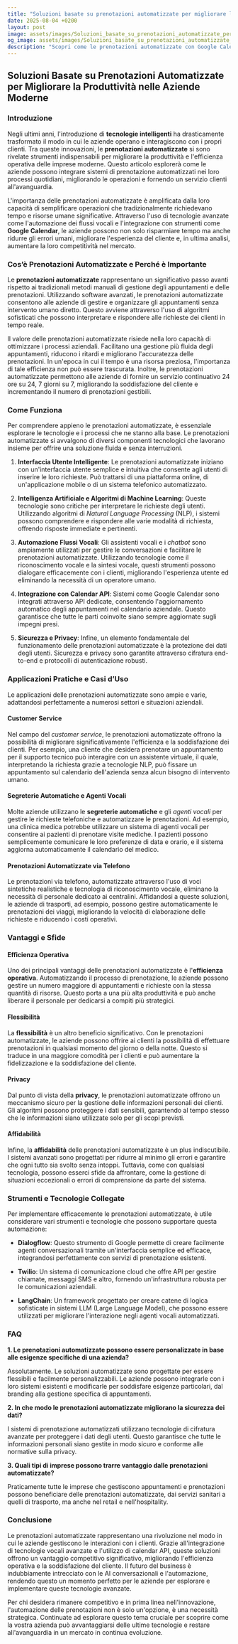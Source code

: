 ```yaml
---
title: "Soluzioni basate su prenotazioni automatizzate per migliorare la produttività nelle aziende moderne"
date: 2025-08-04 +0200
layout: post
image: assets/images/Soluzioni_basate_su_prenotazioni_automatizzate_per_migliorare_la_produttivit_nelle_aziende_moderne.jpg
og_image: assets/images/Soluzioni_basate_su_prenotazioni_automatizzate_per_migliorare_la_produttivit_nelle_aziende_moderne.jpg
description: "Scopri come le prenotazioni automatizzate con Google Calendar e automazione vocale possono ottimizzare la tua azienda, migliorando efficienza e produttività."
---
```


## Soluzioni Basate su Prenotazioni Automatizzate per Migliorare la Produttività nelle Aziende Moderne

### Introduzione

Negli ultimi anni, l'introduzione di **tecnologie intelligenti** ha drasticamente trasformato il modo in cui le aziende operano e interagiscono con i propri clienti. Tra queste innovazioni, le **prenotazioni automatizzate** si sono rivelate strumenti indispensabili per migliorare la produttività e l'efficienza operativa delle imprese moderne. Questo articolo esplorerà come le aziende possono integrare sistemi di prenotazione automatizzati nei loro processi quotidiani, migliorando le operazioni e fornendo un servizio clienti all'avanguardia.

L'importanza delle prenotazioni automatizzate è amplificata dalla loro capacità di semplificare operazioni che tradizionalmente richiedevano tempo e risorse umane significative. Attraverso l'uso di tecnologie avanzate come l'automazione dei flussi vocali e l'integrazione con strumenti come **Google Calendar**, le aziende possono non solo risparmiare tempo ma anche ridurre gli errori umani, migliorare l'esperienza del cliente e, in ultima analisi, aumentare la loro competitività nel mercato.

### Cos’è Prenotazioni Automatizzate e Perché è Importante

Le **prenotazioni automatizzate** rappresentano un significativo passo avanti rispetto ai tradizionali metodi manuali di gestione degli appuntamenti e delle prenotazioni. Utilizzando software avanzati, le prenotazioni automatizzate consentono alle aziende di gestire e organizzare gli appuntamenti senza intervento umano diretto. Questo avviene attraverso l'uso di algoritmi sofisticati che possono interpretare e rispondere alle richieste dei clienti in tempo reale.

Il valore delle prenotazioni automatizzate risiede nella loro capacità di ottimizzare i processi aziendali. Facilitano una gestione più fluida degli appuntamenti, riducono i ritardi e migliorano l'accuratezza delle prenotazioni. In un'epoca in cui il tempo è una risorsa preziosa, l'importanza di tale efficienza non può essere trascurata. Inoltre, le prenotazioni automatizzate permettono alle aziende di fornire un servizio continuativo 24 ore su 24, 7 giorni su 7, migliorando la soddisfazione del cliente e incrementando il numero di prenotazioni gestibili.

### Come Funziona

Per comprendere appieno le prenotazioni automatizzate, è essenziale esplorare le tecnologie e i processi che ne stanno alla base. Le prenotazioni automatizzate si avvalgono di diversi componenti tecnologici che lavorano insieme per offrire una soluzione fluida e senza interruzioni.

1. **Interfaccia Utente Intelligente**: Le prenotazioni automatizzate iniziano con un'interfaccia utente semplice e intuitiva che consente agli utenti di inserire le loro richieste. Può trattarsi di una piattaforma online, di un'applicazione mobile o di un sistema telefonico automatizzato.

2. **Intelligenza Artificiale e Algoritmi di Machine Learning**: Queste tecnologie sono critiche per interpretare le richieste degli utenti. Utilizzando algoritmi di *Natural Language Processing* (NLP), i sistemi possono comprendere e rispondere alle varie modalità di richiesta, offrendo risposte immediate e pertinenti.

3. **Automazione Flussi Vocali**: Gli assistenti vocali e i *chatbot* sono ampiamente utilizzati per gestire le conversazioni e facilitare le prenotazioni automatizzate. Utilizzando tecnologie come il riconoscimento vocale e la sintesi vocale, questi strumenti possono dialogare efficacemente con i clienti, migliorando l'esperienza utente ed eliminando la necessità di un operatore umano.

4. **Integrazione con Calendar API**: Sistemi come Google Calendar sono integrati attraverso API dedicate, consentendo l'aggiornamento automatico degli appuntamenti nel calendario aziendale. Questo garantisce che tutte le parti coinvolte siano sempre aggiornate sugli impegni presi.

5. **Sicurezza e Privacy**: Infine, un elemento fondamentale del funzionamento delle prenotazioni automatizzate è la protezione dei dati degli utenti. Sicurezza e privacy sono garantite attraverso cifratura end-to-end e protocolli di autenticazione robusti.

### Applicazioni Pratiche e Casi d’Uso

Le applicazioni delle prenotazioni automatizzate sono ampie e varie, adattandosi perfettamente a numerosi settori e situazioni aziendali.

#### Customer Service

Nel campo del *customer service*, le prenotazioni automatizzate offrono la possibilità di migliorare significativamente l'efficienza e la soddisfazione dei clienti. Per esempio, una cliente che desidera prenotare un appuntamento per il supporto tecnico può interagire con un assistente virtuale, il quale, interpretando la richiesta grazie a tecnologie NLP, può fissare un appuntamento sul calendario dell'azienda senza alcun bisogno di intervento umano.

#### Segreterie Automatiche e Agenti Vocali

Molte aziende utilizzano le **segreterie automatiche** e gli *agenti vocali* per gestire le richieste telefoniche e automatizzare le prenotazioni. Ad esempio, una clinica medica potrebbe utilizzare un sistema di agenti vocali per consentire ai pazienti di prenotare visite mediche. I pazienti possono semplicemente comunicare le loro preferenze di data e orario, e il sistema aggiorna automaticamente il calendario del medico.

#### Prenotazioni Automatizzate via Telefono

Le prenotazioni via telefono, automatizzate attraverso l'uso di voci sintetiche realistiche e tecnologia di riconoscimento vocale, eliminano la necessità di personale dedicato ai centralini. Affidandosi a queste soluzioni, le aziende di trasporti, ad esempio, possono gestire automaticamente le prenotazioni dei viaggi, migliorando la velocità di elaborazione delle richieste e riducendo i costi operativi.

### Vantaggi e Sfide

#### Efficienza Operativa

Uno dei principali vantaggi delle prenotazioni automatizzate è l'**efficienza operativa**. Automatizzando il processo di prenotazione, le aziende possono gestire un numero maggiore di appuntamenti e richieste con la stessa quantità di risorse. Questo porta a una più alta produttività e può anche liberare il personale per dedicarsi a compiti più strategici.

#### Flessibilità

La **flessibilità** è un altro beneficio significativo. Con le prenotazioni automatizzate, le aziende possono offrire ai clienti la possibilità di effettuare prenotazioni in qualsiasi momento del giorno o della notte. Questo si traduce in una maggiore comodità per i clienti e può aumentare la fidelizzazione e la soddisfazione del cliente.

#### Privacy

Dal punto di vista della **privacy**, le prenotazioni automatizzate offrono un meccanismo sicuro per la gestione delle informazioni personali dei clienti. Gli algoritmi possono proteggere i dati sensibili, garantendo al tempo stesso che le informazioni siano utilizzate solo per gli scopi previsti.

#### Affidabilità

Infine, la **affidabilità** delle prenotazioni automatizzate è un plus indiscutibile. I sistemi avanzati sono progettati per ridurre al minimo gli errori e garantire che ogni tutto sia svolto senza intoppi. Tuttavia, come con qualsiasi tecnologia, possono esserci sfide da affrontare, come la gestione di situazioni eccezionali o errori di comprensione da parte del sistema.

### Strumenti e Tecnologie Collegate

Per implementare efficacemente le prenotazioni automatizzate, è utile considerare vari strumenti e tecnologie che possono supportare questa automazione:

- **Dialogflow**: Questo strumento di Google permette di creare facilmente agenti conversazionali tramite un'interfaccia semplice ed efficace, integrandosi perfettamente con servizi di prenotazione esistenti.
  
- **Twilio**: Un sistema di comunicazione cloud che offre API per gestire chiamate, messaggi SMS e altro, fornendo un'infrastruttura robusta per le comunicazioni aziendali.

- **LangChain**: Un framework progettato per creare catene di logica sofisticate in sistemi LLM (Large Language Model), che possono essere utilizzati per migliorare l'interazione negli agenti vocali automatizzati.

### FAQ

**1. Le prenotazioni automatizzate possono essere personalizzate in base alle esigenze specifiche di una azienda?**

Assolutamente. Le soluzioni automatizzate sono progettate per essere flessibili e facilmente personalizzabili. Le aziende possono integrarle con i loro sistemi esistenti e modificarle per soddisfare esigenze particolari, dal branding alla gestione specifica di appuntamenti.

**2. In che modo le prenotazioni automatizzate migliorano la sicurezza dei dati?**

I sistemi di prenotazione automatizzati utilizzano tecnologie di cifratura avanzate per proteggere i dati degli utenti. Questo garantisce che tutte le informazioni personali siano gestite in modo sicuro e conforme alle normative sulla privacy.

**3. Quali tipi di imprese possono trarre vantaggio dalle prenotazioni automatizzate?**

Praticamente tutte le imprese che gestiscono appuntamenti e prenotazioni possono beneficiare delle prenotazioni automatizzate, dai servizi sanitari a quelli di trasporto, ma anche nel retail e nell'hospitality.

### Conclusione

Le prenotazioni automatizzate rappresentano una rivoluzione nel modo in cui le aziende gestiscono le interazioni con i clienti. Grazie all'integrazione di tecnologie vocali avanzate e l'utilizzo di calendar API, queste soluzioni offrono un vantaggio competitivo significativo, migliorando l'efficienza operativa e la soddisfazione del cliente. Il futuro del business è indubbiamente intrecciato con le AI conversazionali e l'automazione, rendendo questo un momento perfetto per le aziende per esplorare e implementare queste tecnologie avanzate.

Per chi desidera rimanere competitivo e in prima linea nell'innovazione, l'automazione delle prenotazioni non è solo un'opzione, è una necessità strategica. Continuate ad esplorare questo tema cruciale per scoprire come la vostra azienda può avvantaggiarsi delle ultime tecnologie e restare all'avanguardia in un mercato in continua evoluzione.